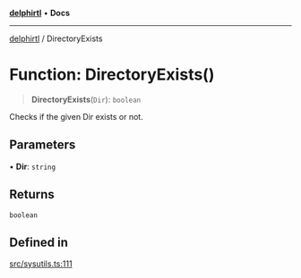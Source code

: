 [**delphirtl**](../README.md) • **Docs**

***

[delphirtl](../globals.md) / DirectoryExists

# Function: DirectoryExists()

> **DirectoryExists**(`Dir`): `boolean`

Checks if the given Dir exists or not.

## Parameters

• **Dir**: `string`

## Returns

`boolean`

## Defined in

[src/sysutils.ts:111](https://github.com/chuacw/delphirtl/blob/df8a1102afe240ac0634e8cf60783cbd5a5ad06f/src/sysutils.ts#L111)

